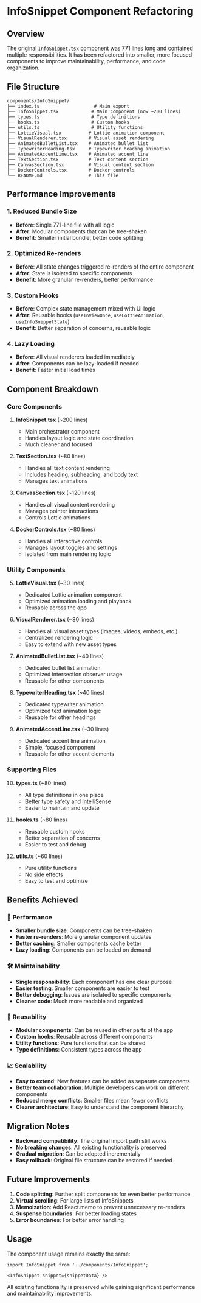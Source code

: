 # InfoSnippet Component Refactoring

## Overview

The original `InfoSnippet.tsx` component was 771 lines long and contained multiple responsibilities. It has been refactored into smaller, more focused components to improve maintainability, performance, and code organization.

## File Structure

```
components/InfoSnippet/
├── index.ts                    # Main export
├── InfoSnippet.tsx            # Main component (now ~200 lines)
├── types.ts                   # Type definitions
├── hooks.ts                   # Custom hooks
├── utils.ts                   # Utility functions
├── LottieVisual.tsx          # Lottie animation component
├── VisualRenderer.tsx        # Visual asset rendering
├── AnimatedBulletList.tsx    # Animated bullet list
├── TypewriterHeading.tsx     # Typewriter heading animation
├── AnimatedAccentLine.tsx    # Animated accent line
├── TextSection.tsx           # Text content section
├── CanvasSection.tsx         # Visual content section
├── DockerControls.tsx        # Docker controls
└── README.md                 # This file
```

## Performance Improvements

### 1. **Reduced Bundle Size**
- **Before**: Single 771-line file with all logic
- **After**: Modular components that can be tree-shaken
- **Benefit**: Smaller initial bundle, better code splitting

### 2. **Optimized Re-renders**
- **Before**: All state changes triggered re-renders of the entire component
- **After**: State is isolated to specific components
- **Benefit**: More granular re-renders, better performance

### 3. **Custom Hooks**
- **Before**: Complex state management mixed with UI logic
- **After**: Reusable hooks (`useInViewOnce`, `useLottieAnimation`, `useInfoSnippetState`)
- **Benefit**: Better separation of concerns, reusable logic

### 4. **Lazy Loading**
- **Before**: All visual renderers loaded immediately
- **After**: Components can be lazy-loaded if needed
- **Benefit**: Faster initial load times

## Component Breakdown

### Core Components

1. **InfoSnippet.tsx** (~200 lines)
   - Main orchestrator component
   - Handles layout logic and state coordination
   - Much cleaner and focused

2. **TextSection.tsx** (~80 lines)
   - Handles all text content rendering
   - Includes heading, subheading, and body text
   - Manages text animations

3. **CanvasSection.tsx** (~120 lines)
   - Handles all visual content rendering
   - Manages pointer interactions
   - Controls Lottie animations

4. **DockerControls.tsx** (~80 lines)
   - Handles all interactive controls
   - Manages layout toggles and settings
   - Isolated from main rendering logic

### Utility Components

5. **LottieVisual.tsx** (~30 lines)
   - Dedicated Lottie animation component
   - Optimized animation loading and playback
   - Reusable across the app

6. **VisualRenderer.tsx** (~80 lines)
   - Handles all visual asset types (images, videos, embeds, etc.)
   - Centralized rendering logic
   - Easy to extend with new asset types

7. **AnimatedBulletList.tsx** (~40 lines)
   - Dedicated bullet list animation
   - Optimized intersection observer usage
   - Reusable for other components

8. **TypewriterHeading.tsx** (~40 lines)
   - Dedicated typewriter animation
   - Optimized text animation logic
   - Reusable for other headings

9. **AnimatedAccentLine.tsx** (~30 lines)
   - Dedicated accent line animation
   - Simple, focused component
   - Reusable for other accent elements

### Supporting Files

10. **types.ts** (~80 lines)
    - All type definitions in one place
    - Better type safety and IntelliSense
    - Easier to maintain and update

11. **hooks.ts** (~80 lines)
    - Reusable custom hooks
    - Better separation of concerns
    - Easier to test and debug

12. **utils.ts** (~60 lines)
    - Pure utility functions
    - No side effects
    - Easy to test and optimize

## Benefits Achieved

### 🚀 **Performance**
- **Smaller bundle size**: Components can be tree-shaken
- **Faster re-renders**: More granular component updates
- **Better caching**: Smaller components cache better
- **Lazy loading**: Components can be loaded on demand

### 🛠️ **Maintainability**
- **Single responsibility**: Each component has one clear purpose
- **Easier testing**: Smaller components are easier to test
- **Better debugging**: Issues are isolated to specific components
- **Cleaner code**: Much more readable and organized

### 🔄 **Reusability**
- **Modular components**: Can be reused in other parts of the app
- **Custom hooks**: Reusable across different components
- **Utility functions**: Pure functions that can be shared
- **Type definitions**: Consistent types across the app

### 📈 **Scalability**
- **Easy to extend**: New features can be added as separate components
- **Better team collaboration**: Multiple developers can work on different components
- **Reduced merge conflicts**: Smaller files mean fewer conflicts
- **Clearer architecture**: Easy to understand the component hierarchy

## Migration Notes

- **Backward compatibility**: The original import path still works
- **No breaking changes**: All existing functionality is preserved
- **Gradual migration**: Can be adopted incrementally
- **Easy rollback**: Original file structure can be restored if needed

## Future Improvements

1. **Code splitting**: Further split components for even better performance
2. **Virtual scrolling**: For large lists of InfoSnippets
3. **Memoization**: Add React.memo to prevent unnecessary re-renders
4. **Suspense boundaries**: For better loading states
5. **Error boundaries**: For better error handling

## Usage

The component usage remains exactly the same:

```tsx
import InfoSnippet from '../components/InfoSnippet';

<InfoSnippet snippet={snippetData} />
```

All existing functionality is preserved while gaining significant performance and maintainability improvements. 
